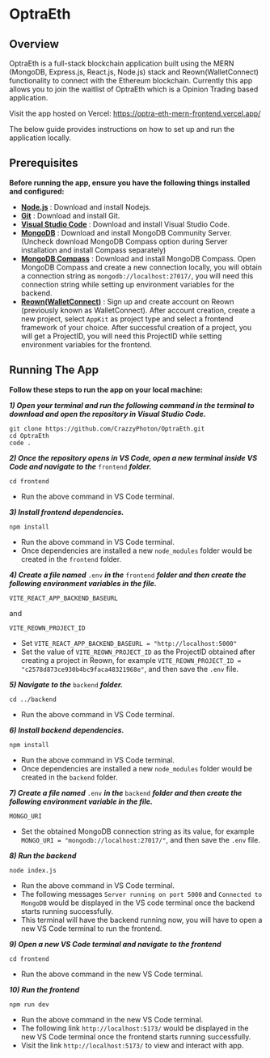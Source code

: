 # OptraEth

## Overview

OptraEth is a full-stack blockchain application built using the MERN (MongoDB, Express.js, React.js, Node.js) stack and Reown(WalletConnect) functionality to connect with the Ethereum blockchain.
Currently this app allows you to join the waitlist of OptraEth which is a Opinion Trading based application.

Visit the app hosted on Vercel: https://optra-eth-mern-frontend.vercel.app/

The below guide provides instructions on how to set up and run the application locally.

## Prerequisites

**Before running the app, ensure you have the following things installed and configured:**

- **[Node.js](https://nodejs.org/)** : Download and install Nodejs.
- **[Git](https://git-scm.com/downloads)** : Download and install Git.
- **[Visual Studio Code](https://code.visualstudio.com/)** : Download and install Visual Studio Code.
- **[MongoDB](https://www.mongodb.com/try/download/community)** : Download and install MongoDB Community Server. (Uncheck download MongoDB Compass option during Server installation and install Compass separately)
- **[MongoDB Compass](https://www.mongodb.com/try/download/compass)** : Download and install MongoDB Compass. Open MongoDB Compass and create a new connection locally, you will obtain a connection string as 
  `mongodb://localhost:27017/`, you will need this connection string while setting up environment variables for the backend.
- **[Reown(WalletConnect)](https://cloud.reown.com/sign-up)** : Sign up and create account on Reown (previously known as WalletConnect). After account creation, create a new project,
select `AppKit` as project type and select a frontend framework of your choice. After successful creation of a project, you will get a ProjectID, you will need this ProjectID while setting environment variables
for the frontend.

## Running The App
 
**Follow these steps to run the app on your local machine:**

***1) Open your terminal and run the following command in the terminal to download and open the repository in Visual Studio Code.***
```
git clone https://github.com/CrazzyPhoton/OptraEth.git
cd OptraEth
code .
```

***2) Once the repository opens in VS Code, open a new terminal inside VS Code and navigate to the*** `frontend` ***folder.***
```
cd frontend
```
- Run the above command in VS Code terminal.

***3) Install frontend dependencies.***
```
npm install
```
- Run the above command in VS Code terminal.
- Once dependencies are installed a new `node_modules` folder would be created in the `frontend` folder.

***4) Create a file named*** `.env` ***in the*** `frontend` ***folder and then create the following environment variables in the file.***
```
VITE_REACT_APP_BACKEND_BASEURL
```
and
```
VITE_REOWN_PROJECT_ID
```
- Set `VITE_REACT_APP_BACKEND_BASEURL = "http://localhost:5000"`
- Set the value of `VITE_REOWN_PROJECT_ID` as the ProjectID obtained after creating a project in Reown, for example `VITE_REOWN_PROJECT_ID = "c2578d873ce930b4bc9faca48321968e"`, and then save the `.env` file.

***5) Navigate to the*** `backend` ***folder.***
```
cd ../backend
```
- Run the above command in VS Code terminal.

***6) Install backend dependencies.***
```
npm install
```
- Run the above command in VS Code terminal.
- Once dependencies are installed a new `node_modules` folder would be created in the `backend` folder.

***7) Create a file named*** `.env` ***in the*** `backend` ***folder and then create the following environment variable in the file.***
```
MONGO_URI
```
- Set the obtained MongoDB connection string as its value, for example `MONGO_URI = "mongodb://localhost:27017/"`, and then save the `.env` file.

***8) Run the backend***
```
node index.js
```
- Run the above command in VS Code terminal.
- The following messages `Server running on port 5000` and `Connected to MongoDB` would be displayed in the VS code terminal once the backend starts running successfully.
- This terminal will have the backend running now, you will have to open a new VS Code terminal to run the frontend.

***9) Open a new VS Code terminal and navigate to the frontend***
```
cd frontend
```
- Run the above command in the new VS Code terminal.

***10) Run the frontend***
```
npm run dev
```
- Run the above command in the new VS Code terminal.
- The following link `http://localhost:5173/` would be displayed in the new VS Code terminal once the frontend starts running successfully.
- Visit the link `http://localhost:5173/` to view and interact with app.



